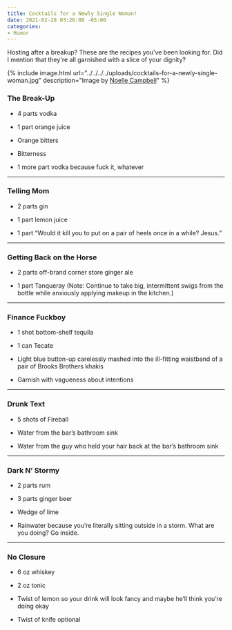 ```yaml
---
title: Cocktails for a Newly Single Woman!
date: 2021-02-28 03:26:00 -05:00
categories:
- Humor
---
```


Hosting after a breakup? These are the recipes you’ve been looking for. Did I mention that they're all garnished with a slice of your dignity?

{% include image.html url="../../../../uploads/cocktails-for-a-newly-single-woman.jpg" description="Image by [Noelle Campbell](https://hellonoelle.co/)" %}

### The Break-Up

* 4 parts vodka

* 1 part orange juice

* Orange bitters

* Bitterness

* 1 more part vodka because fuck it, whatever

---

### Telling Mom

* 2 parts gin

* 1 part lemon juice

* 1 part “Would it kill you to put on a pair of heels once in a while? Jesus.”

---

### Getting Back on the Horse

* 2 parts off-brand corner store ginger ale

* 1 part Tanqueray (Note: Continue to take big, intermittent swigs from the bottle while anxiously applying makeup in the kitchen.)

---

### Finance Fuckboy
* 1 shot bottom-shelf tequila

* 1 can Tecate

* Light blue button-up carelessly mashed into the ill-fitting waistband of a pair of Brooks Brothers khakis

* Garnish with vagueness about intentions

---

### Drunk Text
* 5 shots of Fireball

* Water from the bar’s bathroom sink

* Water from the guy who held your hair back at the bar’s bathroom sink

---

### Dark N’ Stormy

* 2 parts rum

* 3 parts ginger beer

* Wedge of lime

* Rainwater because you’re literally sitting outside in a storm. What are you doing? Go inside.

---

### No Closure

* 6 oz whiskey

* 2 oz tonic

* Twist of lemon so your drink will look fancy and maybe he’ll think you’re doing okay

* Twist of knife optional